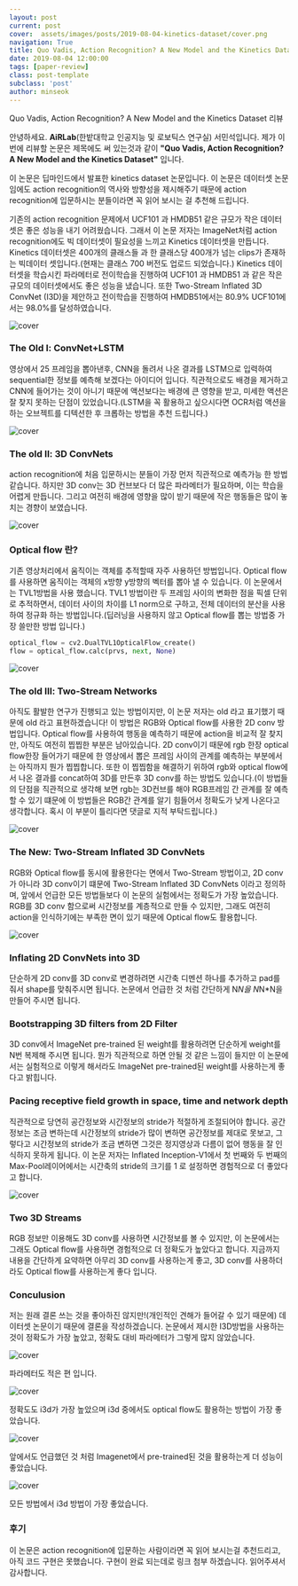 ```yaml
---
layout: post
current: post
cover:  assets/images/posts/2019-08-04-kinetics-dataset/cover.png
navigation: True
title: Quo Vadis, Action Recognition? A New Model and the Kinetics Dataset
date: 2019-08-04 12:00:00
tags: [paper-review]
class: post-template
subclass: 'post'
author: minseok
---
```



Quo Vadis, Action Recognition? A New Model and the Kinetics Dataset 리뷰

안녕하세요. **AiRLab**(한밭대학교 인공지능 및 로보틱스 연구실) 서민석입니다. 제가 이번에 리뷰할 논문은 제목에도 써 있는것과 같이 **"Quo Vadis, Action Recognition? A New Model and the Kinetics Dataset"** 입니다. 

이 논문은 딥마인드에서 발표한 kinetics dataset 논문입니다. 이 논문은 데이터셋 논문임에도 action recognition의 역사와 방향성을 제시해주기 때문에 action recognition에 입문하시는 분들이라면 꼭 읽어 보시는 걸 추천해 드립니다.

기존의 action recognition 문제에서 UCF101 과 HMDB51 같은 규모가 작은 데이터셋은 좋은 성능을 내기 어려웠습니다. 그래서 이 논문 저자는 ImageNet처럼 action recognition에도 빅 데이터셋이 필요성을 느끼고 Kinetics 데이터셋을 만듭니다. Kinetics 데이터셋은 400개의 클래스들 과  한 클래스당 400개가 넘는 clips가 존재하는 빅데이터 셋입니다.(현재는 클래스 700 버전도 업로드 되었습니다.) Kinetics 데이터셋을 학습시킨 파라메터로 전이학습을 진행하여 UCF101 과 HMDB51 과 같은 작은 규모의 데이터셋에서도 좋은 성능을 냈습니다. 또한 Two-Stream Inflated 3D ConvNet (I3D)을 제안하고 전이학습을 진행하여 HMDB51에서는 80.9% UCF101에서는 98.0%를 달성하였습니다.

![cover](assets/images/posts/2019-08-04-kinetics-dataset/cover.png)

### The Old Ⅰ: ConvNet+LSTM

영상에서 25 프레임을 뽑아낸후, CNN을 돌려서 나온 결과를 LSTM으로 입력하여 sequential한 정보를 예측해 보겠다는 아이디어 입니다. 직관적으로도 배경을 제거하고 CNN에 들어가는 것이 아니기 때문에 액션보다는 배경에 큰 영향을 받고, 미세한 액션은 잘 찾지 못하는 단점이 있었습니다.(LSTM을 꼭 활용하고 싶으시다면 OCR처럼 액션을 하는 오브젝트를 디텍션한 후 크롭하는 방법을 추천 드립니다.)

![cover](assets/images/posts/2019-08-04-kinetics-dataset/figure1.png)

### The old Ⅱ: 3D ConvNets 

action recognition에 처음 입문하시는 분들이 가장 먼저 직관적으로 예측가능 한 방법 같습니다. 하지만 3D conv는 3D 컨브보다 더 많은 파라메터가 필요하며, 이는 학습을 어렵게 만듭니다. 그리고 여전히 배경에 영향을 많이 받기 때문에 작은 행동들은 많이 놓치는 경향이 보였습니다.

![cover](assets/images/posts/2019-08-04-kinetics-dataset/figure2.png)

### Optical flow 란?

기존 영상처리에서 움직이는 객체를 추적할때 자주 사용하던 방법입니다. Optical flow를 사용하면 움직이는 객체의 x방향 y방향의 벡터를 뽑아 낼 수 있습니다. 이 논문에서는 TVL1방법을 사용 했습니다. TVL1 방법이란 두 프레임 사이의 변화한 점을 픽셀 단위로 추적하면서, 데이터 사이의 차이를 L1 norm으로 구하고, 전체 데이터의 분산을 사용하여 정규화 하는 방법입니다.(딥러닝을 사용하지 않고 Optical flow를 뽑는 방법중 가장 쓸만한 방법 입니다.)

```python
optical_flow = cv2.DualTVL1OpticalFlow_create()
flow = optical_flow.calc(prvs, next, None)
```

![cover](assets/images/posts/2019-08-04-kinetics-dataset/figure3.png)

### The old Ⅲ: Two-Stream Networks 

아직도 활발한 연구가 진행되고 있는 방법이지만, 이 논문 저자는 old 라고 표기했기 때문에 old 라고 표현하겠습니다! 이 방법은 RGB와 Optical flow를 사용한 2D conv 방법입니다. Optical flow를 사용하여 행동을 예측하기 때문에 action을 비교적 잘 찾지만, 아직도 여전히 찝찝한 부분은 남아있습니다. 2D conv이기 때문에 rgb 한장 optical flow한장 들어가기 때문에 한 영상에서 뽑은 프레임 사이의 관계를 예측하는 부분에서는 아직까지 뭔가 찝찝합니다. 또한 이 찝찝함을 해결하기 위하여 rgb와 optical flow에서 나온 결과를 concat하여 3D를 만든후 3D conv를 하는 방법도 있습니다.(이 방법들의 단점을 직관적으로 생각해 보면 rgb는 3D컨브를 해야 RGB프레임 간 관계를 잘 예측 할 수 있기 떄문에 이 방법들은 RGB간 관계를 알기 힘들어서 정확도가 낮게 나온다고 생각합니다. 혹시 이 부분이 틀리다면 댓글로 지적 부탁드립니다.)

![cover](assets/images/posts/2019-08-04-kinetics-dataset/figure4.png)

### The New: Two-Stream Inflated 3D ConvNets

RGB와 Optical flow를 동시에 활용한다는 면에서 Two-Stream 방법이고, 2D conv가 아니라 3D conv이기 떄문에 Two-Stream Inflated 3D ConvNets 이라고 정의하며, 앞에서 언급한 모든 방법들보다 이 논문의 실험에서는 정확도가 가장 높았습니다.
RGB를 3D conv 함으로써 시간정보를 계층적으로 만들 수 있지만, 그래도 여전히 action을 인식하기에는 부족한 면이 있기 때문에 Optical flow도 활용합니다.

![cover](assets/images/posts/2019-08-04-kinetics-dataset/figure5.png)

###  Inflating 2D ConvNets into 3D

단순하게 2D conv를 3D conv로 변경하려면 시간축 디멘션 하나를 추가하고 pad를 줘서 shape를 맞춰주시면 됩니다. 논문에서 언급한 것 처럼 간단하게 N*N을 N*N*N을 만들어 주시면 됩니다.

### Bootstrapping 3D filters from 2D Filter

3D conv에서 ImageNet pre-trained 된 weight를 활용하려면 단순하게 weight를 N번 복제해 주시면 됩니다. 뭔가 직관적으로 하면 안될 것 같은 느낌이 들지만 이 논문에서는 실험적으로 이렇게 해서라도 ImageNet pre-trained된 weight를 사용하는게 좋다고 밝힙니다.


### Pacing receptive field growth in space, time and network depth

직관적으로 당연히 공간정보와 시간정보의 stride가 적절하게 조절되어야 합니다. 공간정보는 조금 변하는데 시간정보의 stride가 많이 변하면 공간정보를 제대로 못보고, 그렇다고 시간정보의 stride가 조금 변하면 그것은 정지영상과 다름이 없어 행동을 잘 인식하지 못하게 됩니다. 이 논문 저자는 Inflated Inception-V1에서 첫 번째와 두 번째의 Max-Pool레이어에서는 시간축의 stride의 크기를 1 로 설정하면 경험적으로 더 좋았다고 합니다.

![cover](assets/images/posts/2019-08-04-kinetics-dataset/figure6.png)

### Two 3D Streams

RGB 정보만 이용해도 3D conv를 사용하면 시간정보를 볼 수 있지만, 이 논문에서는 그래도 Optical flow를 사용하면 경험적으로 더 정확도가 높았다고 합니다. 지금까지 내용을 간단하게 요약하면 아무리 3D conv를 사용하는게 좋고, 3D conv를 사용하더라도 Optical flow를 사용하는게 좋다 입니다.

### Conculusion

저는 원래 결론 쓰는 것을 좋아하진 않지만!(개인적인 견해가 들어갈 수 있기 때문에) 데이터셋 논문이기 때문에 결론을 작성하겠습니다. 논문에서 제시한 I3D방법을 사용하는 것이 정확도가 가장 높았고, 정확도 대비 파라메터가 그렇게 많지 않았습니다.

![cover](assets/images/posts/2019-08-04-kinetics-dataset/figure7.png)

파라메터도 적은 편 입니다.

![cover](assets/images/posts/2019-08-04-kinetics-dataset/figure8.png)

정확도도 i3d가 가장 높았으며 i3d 중에서도 optical flow도 활용하는 방법이 가장 좋았습니다.

![cover](assets/images/posts/2019-08-04-kinetics-dataset/figure9.png)

앞에서도 언급했던 것 처럼 Imagenet에서 pre-trained된 것을 활용하는게 더 성능이 좋았습니다.

![cover](assets/images/posts/2019-08-04-kinetics-dataset/figure10.png)

모든 방법에서 i3d 방법이 가장 좋았습니다.

### 후기

이 논문은 action recognition에 입문하는 사람이라면 꼭 읽어 보시는걸 추천드리고, 아직 코드 구현은 못했습니다. 구현이 완료 되는데로 링크 첨부 하겠습니다. 읽어주셔서 감사합니다.







